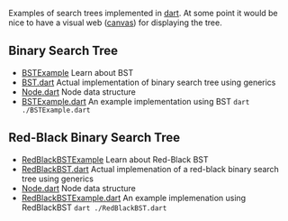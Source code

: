 Examples of search trees implemented in [dart](http://dartlang.org). At some point it would be nice to have a visual web ([canvas](http://en.wikipedia.org/wiki/Canvas_element)) for displaying the tree.

Binary Search Tree
------------------
* [BSTExample](http://algs4.cs.princeton.edu/32bst/) Learn about BST
* [BST.dart](https://github.com/financeCoding/dart-bst-example/blob/master/BSTExample/BST.dart) Actual implementation of binary search tree using generics  
* [Node.dart](https://github.com/financeCoding/dart-bst-example/blob/master/BSTExample/Node.dart) Node data structure
* [BSTExample.dart](https://github.com/financeCoding/dart-bst-example/blob/master/BSTExample/BSTExample.dart) An example implementation using BST `dart ./BSTExample.dart` 

Red-Black Binary Search Tree
----------------------------
* [RedBlackBSTExample](http://algs4.cs.princeton.edu/33balanced/) Learn about Red-Black BST
* [RedBlackBST.dart](https://github.com/financeCoding/dart-bst-example/blob/master/RedBlackBSTExample/RedBlackBST.dart) Actual implemenation of a red-black binary search tree using generics
* [Node.dart](https://github.com/financeCoding/dart-bst-example/blob/master/RedBlackBSTExample/Node.dart) Node data structure      
* [RedBlackBSTExample.dart](https://github.com/financeCoding/dart-bst-example/blob/master/RedBlackBSTExample/RedBlackBSTExample.dart) An example implemenation using RedBlackBST `dart ./RedBlackBST.dart`

